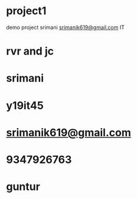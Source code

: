 # project1
demo project
srimani
srimanik619@gmail.com
IT
# rvr and jc 
# srimani 
# y19it45
# srimanik619@gmail.com
# 9347926763
# guntur

